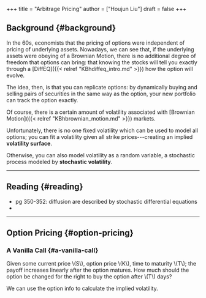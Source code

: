 +++
title = "Arbitrage Pricing"
author = ["Houjun Liu"]
draft = false
+++

## Background {#background}

In the 60s, economists that the pricing of options were independent of pricing of underlying assets. Nowadays, we can see that, if the underlying assets were obeying of a Brownian Motion, there is no additional degree of freedom that options can bring: that knowing the stocks will tell you exactly through a [DiffEQ]({{< relref "KBhdiffeq_intro.md" >}}) how the option will evolve.

The idea, then, is that you can replicate options: by dynamically buying and selling pairs of securities in the same way as the option, your new portfolio can track the option exactly.

Of course, there is a certain amount of volatility associated with [Brownian Motion]({{< relref "KBhbrownian_motion.md" >}}) markets.

Unfortunately, there is no one fixed volatility which can be used to model all options; you can fit a volatility given all strike prices---creating an implied **volatility surface**.

Otherwise, you can also model volatility as a random variable, a stochastic process modeled by **stochastic volatility**.

---


## Reading {#reading}

-   pg 350-352: diffusion are described by stochastic differential equations
-

---


## Option Pricing {#option-pricing}


### A Vanilla Call {#a-vanilla-call}

Given some current price \\(S\\), option price \\(K\\), time to maturity \\(T\\); the payoff increases linearly after the option matures. How much should the option be changed for the right to buy the option after \\(T\\) days?

We can use the option info to calculate the implied volatility.